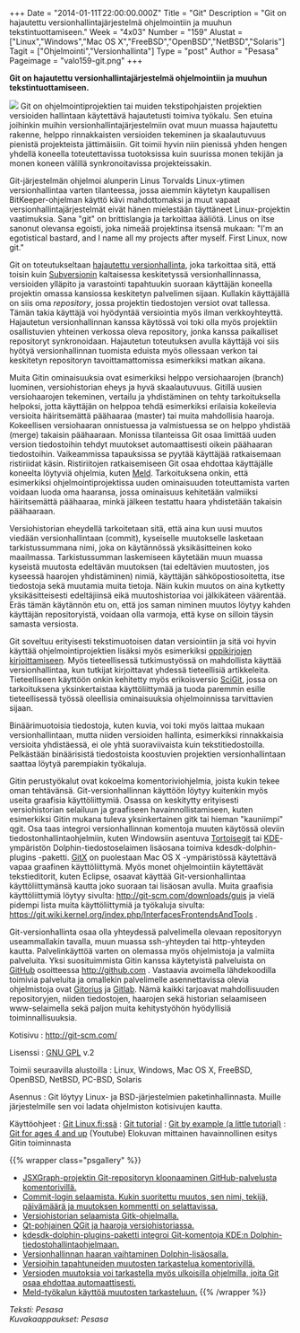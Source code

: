 +++
Date = "2014-01-11T22:00:00.000Z"
Title = "Git"
Description = "Git on hajautettu versionhallintajärjestelmä ohjelmointiin ja muuhun tekstintuottamiseen."
Week = "4x03"
Number = "159"
Alustat = ["Linux","Windows","Mac OS X","FreeBSD","OpenBSD","NetBSD","Solaris"]
Tagit = ["Ohjelmointi","Versionhallinta"]
Type = "post"
Author = "Pesasa"
Pageimage = "valo159-git.png"
+++


**Git on hajautettu versionhallintajärjestelmä ohjelmointiin ja muuhun
tekstintuottamiseen.**

![ ](/images/valo159-git.png "fig:valo159-git.png") Git on ohjelmointiprojektien
tai muiden tekstipohjaisten projektien versioiden hallintaan käytettävä
hajautetusti toimiva työkalu. Sen etuina joihinkin muihin
versionhallintajärjestelmiin ovat muun muassa hajautettu rakenne, helppo
rinnakkaisten versioiden tekeminen ja skaalautuvuus pienistä
projekteista jättimäisiin. Git toimii hyvin niin pienissä yhden hengen
yhdellä koneella toteutettavissa tuotoksissa kuin suurissa monen tekijän
ja monen koneen välillä synkronoitavissa projekteissakin.

Git-järjestelmän ohjelmoi alunperin Linus Torvalds Linux-ytimen
versionhallintaa varten tilanteessa, jossa aiemmin käytetyn kaupallisen
BitKeeper-ohjelman käyttö kävi mahdottomaksi ja muut vapaat
versionhallintajärjestelmät eivät hänen mielestään täyttäneet
Linux-projektin vaatimuksia. Sana "git" on brittislangia ja tarkoittaa
ääliötä. Linus on itse sanonut olevansa egoisti, joka nimeää projektinsa
itsensä mukaan: "I'm an egotistical bastard, and I name all my projects
after myself. First Linux, now git."

Git on toteutukseltaan [hajautettu
versionhallinta](http://en.wikipedia.org/wiki/Distributed_revision_control),
joka tarkoittaa sitä, että toisin kuin
[Subversionin](Subversion) kaltaisessa keskitetyssä
versionhallinnassa, versioiden ylläpito ja varastointi tapahtuukin
suoraan käyttäjän koneella projektin omassa kansiossa keskitetyn
palvelimen sijaan. Kullakin käyttäjällä on siis oma *repository*, jossa
projektin tiedostojen versiot ovat tallessa. Tämän takia käyttäjä voi
hyödyntää versiointia myös ilman verkkoyhteyttä. Hajautetun
versionhallinnan kanssa käytössä voi toki olla myös projektiin
osallistuvien yhteinen verkossa oleva repository, jonka kanssa
paikalliset repositoryt synkronoidaan. Hajautetun toteutuksen avulla
käyttäjä voi siis hyötyä versionhallinnan tuomista eduista myös
ollessaan verkon tai keskitetyn repositoryn tavoittamattomissa
esimerkiksi matkan aikana.

Muita Gitin ominaisuuksia ovat esimerkiksi helppo versiohaarojen
(branch) luominen, versiohistorian eheys ja hyvä skaalautuvuus. Gitillä
uusien versiohaarojen tekeminen, vertailu ja yhdistäminen on tehty
tarkoituksella helpoksi, jotta käyttäjän on helppoa tehdä esimerkiksi
erilaisia kokeilevia versioita häiritsemättä päähaaraa (master) tai
muita mahdollisia haaroja. Kokeellisen versiohaaran onnistuessa ja
valmistuessa se on helppo yhdistää (merge) takaisin päähaaraan. Monissa
tilanteissa Git osaa limittää uuden version tiedostoihin tehdyt
muutokset automaattisesti oikein päähaaran tiedostoihin. Vaikeammissa
tapauksissa se pyytää käyttäjää ratkaisemaan ristiriidat käsin.
Ristiriitojen ratkaisemiseen Git osaa ehdottaa käyttäjälle koneelta
löytyviä ohjelmia, kuten [Meld](Meld). Tarkoituksena onkin,
että esimerkiksi ohjelmointiprojektissa uuden ominaisuuden toteuttamista
varten voidaan luoda oma haaransa, jossa ominaisuus kehitetään valmiiksi
häiritsemättä päähaaraa, minkä jälkeen testattu haara yhdistetään
takaisin päähaaraan.

Versiohistorian eheydellä tarkoitetaan sitä, että aina kun uusi muutos
viedään versionhallintaan (commit), kyseiselle muutokselle lasketaan
tarkistussummana nimi, joka on käytännössä yksikäsitteinen koko
maailmassa. Tarkistussumman laskemiseen käytetään muun muassa kyseistä
muutosta edeltävän muutoksen (tai edeltävien muutosten, jos kyseessä
haarojen yhdistäminen) nimiä, käyttäjän sähköpostiosoitetta, itse
tiedostoja sekä muutamia muita tietoja. Näin kukin muutos on aina
kytketty yksikäsitteisesti edeltäjiinsä eikä muutoshistoriaa voi
jälkikäteen väärentää. Eräs tämän käytännön etu on, että jos saman
niminen muutos löytyy kahden käyttäjän repositoryistä, voidaan olla
varmoja, että kyse on silloin täysin samasta versiosta.

Git soveltuu erityisesti tekstimuotoisen datan versiointiin ja sitä voi
hyvin käyttää ohjelmointiprojektien lisäksi myös esimerkiksi
[oppikirjojen
kirjoittamiseen](https://github.com/avoimet-oppimateriaalit-ry). Myös
tieteellisessä tutkimustyössä on mahdollista käyttää versionhallintaa,
kun tutkijat kirjoittavat yhdessä tieteellisiä artikkeleita.
Tieteelliseen käyttöön onkin kehitetty myös erikoisversio
[SciGit](http://www.scigit.com/), jossa on tarkoituksena yksinkertaistaa
käyttöliittymää ja tuoda paremmin esille tieteellisessä työssä
oleellisia ominaisuuksia ohjelmoinnissa tarvittavien sijaan.

Binäärimuotoisia tiedostoja, kuten kuvia, voi toki myös laittaa mukaan
versionhallintaan, mutta niiden versioiden hallinta, esimerkiksi
rinnakkaisia versioita yhdistäessä, ei ole yhtä suoraviivaista kuin
tekstitiedostoilla. Pelkästään binäärisistä tiedostoista koostuvien
projektien versionhallintaan saattaa löytyä parempiakin työkaluja.

Gitin perustyökalut ovat kokoelma komentoriviohjelmia, joista kukin
tekee oman tehtävänsä. Git-versionhallinnan käyttöön löytyy kuitenkin
myös useita graafisia käyttöliittymiä. Osassa on keskitytty erityisesti
versiohistorian selailuun ja graafiseen havainnollistamiseen, kuten
esimerkiksi Gitin mukana tuleva yksinkertainen gitk tai hieman
"kauniimpi" qgit. Osa taas integroi versionhallinnan komentoja muuten
käytössä oleviin tiedostonhallintaohjelmiin, kuten Windowsiin asentuva
[Tortoisegit](http://code.google.com/p/tortoisegit/) tai
[KDE](KDE)-ympäristön Dolphin-tiedostoselaimen lisäosana
toimiva kdesdk-dolphin-plugins -paketti. [GitX](http://gitx.frim.nl/) on
puolestaan Mac OS X -ympäristössä käytettävä vapaa graafinen
käyttöliittymä. Myös monet ohjelmointiin käytettävät tekstieditorit,
kuten Eclipse, osaavat käyttää Git-versionhallintaa käyttöliittymänsä
kautta joko suoraan tai lisäosan avulla. Muita graafisia käyttöliittymiä
löytyy sivulta: <http://git-scm.com/downloads/guis> ja vielä pidempi
lista muita käyttöliittymiä ja työkaluja sivulta:
<https://git.wiki.kernel.org/index.php/InterfacesFrontendsAndTools> .

Git-versionhallinta osaa olla yhteydessä palvelimella olevaan
repositoryyn useammallakin tavalla, muun muassa ssh-yhteyden tai
http-yhteyden kautta. Palvelinkäyttöä varten on olemassa myös
ohjelmistoja ja valmiita palveluita. Yksi suosituimmista Gitin kanssa
käytetyistä palveluista on [GitHub](GitHub) osoitteessa
<http://github.com> . Vastaavia avoimella lähdekoodilla toimivia
palveluita ja omallekin palvelimelle asennettavissa olevia ohjelmistoja
ovat [Gitorius](https://gitorious.org/) ja [Gitlab](http://gitlab.org/).
Nämä kaikki tarjoavat mahdollisuuden repositoryjen, niiden tiedostojen,
haarojen sekä historian selaamiseen www-selaimella sekä paljon muita
kehitystyöhön hyödyllisiä toiminnallisuuksia.

Kotisivu
:   <http://git-scm.com/>

Lisenssi
:   [GNU GPL](GNU_GPL) v.2

Toimii seuraavilla alustoilla
:   Linux, Windows, Mac OS X, FreeBSD, OpenBSD, NetBSD, PC-BSD, Solaris

Asennus
:   Git löytyy Linux- ja BSD-järjestelmien paketinhallinnasta. Muille
    järjestelmille sen voi ladata ohjelmiston kotisivujen kautta.

Käyttöohjeet
:   [Git Linux.fi:ssä](http://linux.fi/wiki/Git)
:   [Git tutorial](http://gitbyexample.org/)
:   [Git by example (a little
    tutorial)](http://carlopecchia.eu/blog/2008/08/26/git-by-example-a-little-tutorial/)
:   [Git for ages 4 and up](http://www.youtube.com/watch?v=1ffBJ4sVUb4)
    (Youtube) Elokuvan mittainen havainnollinen esitys Gitin toiminnasta

{{% wrapper class="psgallery" %}}
-   [JSXGraph-projektin Git-repositoryn kloonaaminen GitHub-palvelusta
    komentorivillä.](/images/git-1.png)
-   [Commit-login selaamista. Kukin suoritettu muutos, sen nimi, tekijä,
    päivämäärä ja muutoksen kommentti on
    selattavissa.](/images/git-2.png)
-   [Versiohistorian selaamista Gitk-ohjelmalla.](/images/git-3.png)
-   [Qt-pohjainen QGit ja haaroja versiohistoriassa.](/images/git-4.png)
-   [kdesdk-dolphin-plugins-paketti integroi Git-komentoja KDE:n
    Dolphin-tiedostohallintaohjelmaan.](/images/git-5.png)
-   [Versionhallinnan haaran vaihtaminen
    Dolphin-lisäosalla.](/images/git-6.png)
-   [Versioihin tapahtuneiden muutosten tarkastelua
    komentorivillä.](/images/git-7.png)
-   [Versioden muutoksia voi tarkastella myös ulkoisilla ohjelmilla,
    joita Git osaa ehdottaa automaattisesti.](/images/git-8.png)
-   [Meld-työkalun käyttöä muutosten tarkasteluun.](/images/git-9.png)
{{% /wrapper %}}

*Teksti: Pesasa* <br />
*Kuvakaappaukset: Pesasa*


